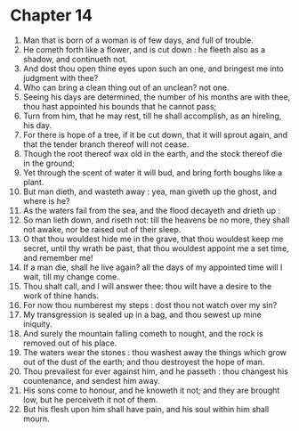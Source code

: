 # Chapter 14

1. Man that is born of a woman is of few days, and full of trouble.
2. He cometh forth like a flower, and is cut down : he fleeth also as a shadow, and continueth not.
3. And dost thou open thine eyes upon such an one, and bringest me into judgment with thee?
4. Who can bring a clean thing out of an unclean? not one.
5. Seeing his days are determined, the number of his months are with thee, thou hast appointed his bounds that he cannot pass;
6. Turn from him, that he may rest, till he shall accomplish, as an hireling, his day.
7. For there is hope of a tree, if it be cut down, that it will sprout again, and that the tender branch thereof will not cease.
8. Though the root thereof wax old in the earth, and the stock thereof die in the ground;
9. Yet through the scent of water it will bud, and bring forth boughs like a plant.
10. But man dieth, and wasteth away : yea, man giveth up the ghost, and where is he?
11. As the waters fail from the sea, and the flood decayeth and drieth up :
12. So man lieth down, and riseth not: till the heavens be no more, they shall not awake, nor be raised out of their sleep.
13. O that thou wouldest hide me in the grave, that thou wouldest keep me secret, until thy wrath be past, that thou wouldest appoint me a set time, and remember me!
14. If a man die, shall he live again? all the days of my appointed time will I wait, till my change come.
15. Thou shalt call, and I will answer thee: thou wilt have a desire to the work of thine hands.
16. For now thou numberest my steps : dost thou not watch over my sin?
17. My transgression is sealed up in a bag, and thou sewest up mine iniquity.
18. And surely the mountain falling cometh to nought, and the rock is removed out of his place.
19. The waters wear the stones : thou washest away the things which grow out of the dust of the earth; and thou destroyest the hope of man.
20. Thou prevailest for ever against him, and he passeth : thou changest his countenance, and sendest him away.
21. His sons come to honour, and he knoweth it not; and they are brought low, but he perceiveth it not of them.
22. But his flesh upon him shall have pain, and his soul within him shall mourn.

